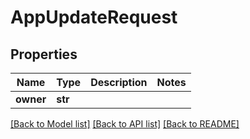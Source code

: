 # AppUpdateRequest

## Properties
Name | Type | Description | Notes
------------ | ------------- | ------------- | -------------
**owner** | **str** |  | 

[[Back to Model list]](../README.md#documentation-for-models) [[Back to API list]](../README.md#documentation-for-api-endpoints) [[Back to README]](../README.md)


